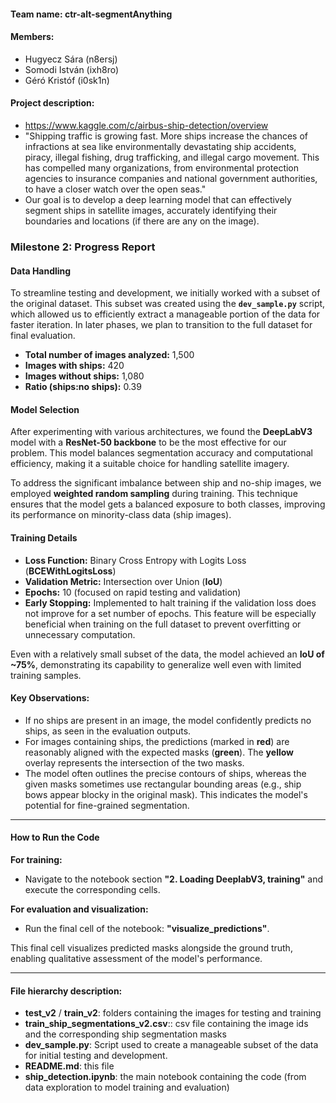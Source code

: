 #### Team name: ctr-alt-segmentAnything
#### Members: 

- Hugyecz Sára (n8ersj)
- Somodi István (ixh8ro)
- Géró Kristóf (i0sk1n)

#### Project description:

- https://www.kaggle.com/c/airbus-ship-detection/overview
- "Shipping traffic is growing fast. More ships increase the chances of infractions at sea like environmentally devastating ship accidents, piracy, illegal fishing, drug trafficking, and illegal cargo movement. This has compelled many organizations, from environmental protection agencies to insurance companies and national government authorities, to have a closer watch over the open seas."
- Our goal is to develop a deep learning model that can effectively segment ships in satellite images, accurately identifying their boundaries and locations (if there are any on the image).

### **Milestone 2: Progress Report**

#### **Data Handling**  

To streamline testing and development, we initially worked with a subset of the original dataset. This subset was created using the **`dev_sample.py`** script, which allowed us to efficiently extract a manageable portion of the data for faster iteration. In later phases, we plan to transition to the full dataset for final evaluation.  

- **Total number of images analyzed:** 1,500  
- **Images with ships:** 420  
- **Images without ships:** 1,080  
- **Ratio (ships:no ships):** 0.39  

#### **Model Selection**  

After experimenting with various architectures, we found the **DeepLabV3** model with a **ResNet-50 backbone** to be the most effective for our problem. This model balances segmentation accuracy and computational efficiency, making it a suitable choice for handling satellite imagery.  

To address the significant imbalance between ship and no-ship images, we employed **weighted random sampling** during training. This technique ensures that the model gets a balanced exposure to both classes, improving its performance on minority-class data (ship images).  

#### **Training Details**

- **Loss Function:** Binary Cross Entropy with Logits Loss (**BCEWithLogitsLoss**)  
- **Validation Metric:** Intersection over Union (**IoU**)  
- **Epochs:** 10 (focused on rapid testing and validation)  
- **Early Stopping:** Implemented to halt training if the validation loss does not improve for a set number of epochs. This feature will be especially beneficial when training on the full dataset to prevent overfitting or unnecessary computation.  

Even with a relatively small subset of the data, the model achieved an **IoU of ~75%**, demonstrating its capability to generalize well even with limited training samples.  

#### **Key Observations:**

- If no ships are present in an image, the model confidently predicts no ships, as seen in the evaluation outputs.  
- For images containing ships, the predictions (marked in **red**) are reasonably aligned with the expected masks (**green**). The **yellow** overlay represents the intersection of the two masks.  
- The model often outlines the precise contours of ships, whereas the given masks sometimes use rectangular bounding areas (e.g., ship bows appear blocky in the original mask). This indicates the model's potential for fine-grained segmentation.  

---

#### **How to Run the Code**

**For training:**  
- Navigate to the notebook section **"2. Loading DeeplabV3, training"** and execute the corresponding cells.  

**For evaluation and visualization:**  
- Run the final cell of the notebook: **"visualize_predictions"**.  

This final cell visualizes predicted masks alongside the ground truth, enabling qualitative assessment of the model's performance.  

---

#### File hierarchy description:
- **test_v2** / **train_v2**: folders containing the images for testing and training
- **train_ship_segmentations_v2.csv**:: csv file containing the image ids and the corresponding ship segmentation masks
- **dev_sample.py**: Script used to create a manageable subset of the data for initial testing and development.  
- **README.md**: this file
- **ship_detection.ipynb**: the main notebook containing the code (from data exploration to model training and evaluation)
